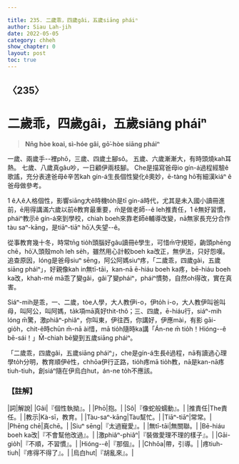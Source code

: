 ```yaml
---

title: 235. 二歲乖，四歲gâi，五歲siāng pháiⁿ
author: Siau Lah-jih
date: 2022-05-05
category: chheh
show_chapter: 0
layout: post
toc: true
---
```

  
## 〈235〉
# 二歲乖，四歲gâi，五歲siāng pháiⁿ
>**Nn̄g hòe koai, sì-hóe gâi, gō͘-hòe siāng pháiⁿ**
 
一歲、兩歲手--裡phō，三歲、四歲土腳sô。
五歲、六歲漸漸大，有時頭燒kah耳熱。
七歲、八歲真gâu吵，一日顧伊兩枝腳。
Che是描寫爸母io gín-á過程經驗ê歌謠，充分表達爸母ê辛苦kah gín-á生長個性變化ê奧妙，ē-tàng hō͘有細漢kiáⁿ ê爸母做參考。

1 ê人ê人格個性，影響siāng大ê時機to̍h是tī gín-á時代，尤其是未入國小讀冊進前，ē用得講滿六歲以前ê教育最重要，m̄是做老師--ê leh推責任，1 ê無好習慣，pháiⁿ教示ê gín-á來到學校，chiah boeh來靠老師ê輔導改變，nā無家長充分合作tàu saⁿ-kāng，是tiāⁿ-tiāⁿ hō͘人失望--ê。

從事教育幾十冬，時常tn̄g tio̍h頭腦好gâu讀冊ê學生，可惜m̄守規矩，齣頭phēng chē，hō͘人頭殼mo͘h leh se̍h，雖然用心計較boeh ka改正，無伊法，只好怨嘆。追查原因，lóng是爸母siuⁿ sēng，阿公阿媽siuⁿ疼，「二歲乖，四歲gâi，五歲siāng pháiⁿ」，好親像kah in無tī-tāi，kan-nā ē-hiáu boeh ka疼，bē-hiáu boeh ka改，khah-mé mā乖了變gâi，gâi了變pháiⁿ，pháiⁿ慣勢，自然oh得改，實在真害。

Siáⁿ-mih是乖，一、二歲，tòe人學，大人教伊i-o，伊to̍h i-o，大人教伊叫爸叫母，叫阿公，叫阿媽，ta̍k項mā真好thit-thô；三、四歲，ē-hiáu行，siáⁿ-mih lóng m̄驚，激phiâⁿ-phiâⁿ，你叫東，伊往西，你講好，伊應mài，有影 gāi-gio̍h，chit-ê時chūn m̄-nā ài惜，mā tio̍h隨時ka講「Án-ne m̄ tio̍h！Hióng--ê bē-sái！」M̄-chiah bē變到五歲siāng pháiⁿ。

「二歲乖，四歲gâi，五歲siāng pháiⁿ」，che是gín-á生長ê過程，nā有讀過心理學to̍h分明，教育順伊ê性，chhōa伊行正路，tio̍h疼mā tio̍h教，nā是kan-nā疼tiuh-tiuh，創siáⁿ隨在伊烏白hut，án-ne to̍h不應該。

### 【註解】

|詞|解說|
|Gâi|『個性執拗』。|
|Phō|抱。|
|Sô|『像蛇般蠕動』。|
|推責任|The責任。|
|教示|Kà-sī，教育。|
|Tàu-saⁿ-kāng|Tàu幫忙。|
|Tiāⁿ-tiāⁿ|常常。|
|Phēng chē|真chē。|
|Siuⁿ sēng|『太過寵愛』。|
|無tī-tāi|無關聯。|
|Bē-hiáu boeh ka改|『不會幫他改過』。|
|激phiâⁿ-phiâⁿ|『裝做愛理不理的樣子』。|
|Gāi-gio̍h|『不順，不習慣』。|
|Hióng--ê|『那個』。|
|Chhōa|帶，引導。|
|疼tiuh-tiuh|『疼得不得了』。|
|烏白hut|『胡亂來』。|